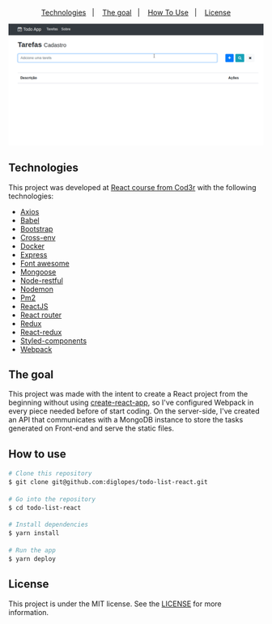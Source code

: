 
<p align="center">
  <a href="#technologies">Technologies</a>&nbsp;&nbsp;&nbsp;|&nbsp;&nbsp;&nbsp;
  <a href="#the-goal">The goal</a>&nbsp;&nbsp;&nbsp;|&nbsp;&nbsp;&nbsp;
  <a href="#how-to-use">How To Use</a>&nbsp;&nbsp;&nbsp;|&nbsp;&nbsp;&nbsp;
  <a href="#license">License</a>
</p>
<p align="center">
    <img src="./docs/screen.gif">
</p>

## Technologies

This project was developed at [React course from Cod3r](https://www.cod3r.com.br/courses/react-redux-fundamentos-e-2-apps-do-absoluto-zero) with the following technologies:

- [Axios](https://github.com/axios/axios)
- [Babel](https://babeljs.io/)
- [Bootstrap](https://getbootstrap.com/)
- [Cross-env](https://www.npmjs.com/package/cross-env)
- [Docker](https://www.docker.com/)
- [Express](https://expressjs.com/)
- [Font awesome](https://fontawesome.com/)
- [Mongoose](https://mongoosejs.com/)
- [Node-restful](https://www.npmjs.com/package/node-restful)
- [Nodemon](https://nodemon.io/)
- [Pm2](https://www.npmjs.com/package/pm2)
- [ReactJS](https://reactjs.org/)
- [React router](https://reacttraining.com/)
- [Redux](https://redux.js.org/)
- [React-redux](https://react-redux.js.org/)
- [Styled-components](https://styled-components.com/)
- [Webpack](https://webpack.js.org/)

## The goal

This project was made with the intent to create a React project from the beginning without using [create-react-app](https://create-react-app.dev/), so I've configured Webpack in every piece needed before of start coding. On the server-side, I've created an API that communicates with a MongoDB instance to store the tasks generated on Front-end and serve the static files.

## How to use

```bash
# Clone this repository
$ git clone git@github.com:diglopes/todo-list-react.git

# Go into the repository
$ cd todo-list-react

# Install dependencies
$ yarn install

# Run the app
$ yarn deploy
```

## License

This project is under the MIT license. See the [LICENSE](https://github.com/lukemorales/gobarber-api/blob/master/LICENSE) for more information.